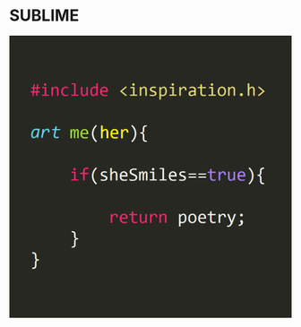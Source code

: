 # SUBLIME

![](https://github.com/DanielBrito/no-ritmo-de-algo/blob/master/PoemasVisuais/img/sublime.png)
